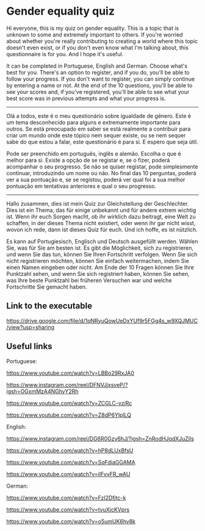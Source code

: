 # Gender equality quiz 

Hi everyone, this is my quiz on gender equality. This is a topic that is unknown to some and extremely important to others. If you're worried about whether you're really contributing to creating a world where this topic doesn't even exist, or if you don't even know what I'm talking about, this questionnaire is for you. And I hope it's useful.

It can be completed in Portuguese, English and German. Choose what's best for you.
There's an option to register, and if you do, you'll be able to follow your progress. If you don't want to register, you can simply continue by entering a name or not. At the end of the 10 questions, you'll be able to see your scores and, if you've registered, you'll be able to see what your best score was in previous attempts and what your progress is. 

____________________________________________________________________________________________________________________

Olá a todos, este é o meu questionário sobre igualdade de género. Este é um tema desconhecido para alguns e extremamente importante para outros. Se está preocupado em saber se está realmente a contribuir para criar um mundo onde este tópico nem sequer existe, ou se nem sequer sabe do que estou a falar, este questionário é para si. E espero que seja útil.

Pode ser preenchido em português, inglês e alemão. Escolha o que é melhor para si.
Existe a opção de se registar e, se o fizer, poderá acompanhar o seu progresso. Se não se quiser registar, pode simplesmente continuar, introduzindo um nome ou não. No final das 10 perguntas, poderá ver a sua pontuação e, se se registou, poderá ver qual foi a sua melhor pontuação em tentativas anteriores e qual o seu progresso.

______________________________________________________________________________________________________________________

Hallo zusammen, dies ist mein Quiz zur Gleichstellung der Geschlechter. Dies ist ein Thema, das für einige unbekannt und für andere extrem wichtig ist. Wenn ihr euch Sorgen macht, ob ihr wirklich dazu beitragt, eine Welt zu schaffen, in der dieses Thema nicht existiert, oder wenn ihr gar nicht wisst, wovon ich rede, dann ist dieses Quiz für euch. Und ich hoffe, es ist nützlich.

Es kann auf Portugiesisch, Englisch und Deutsch ausgefüllt werden. Wählen Sie, was für Sie am besten ist.
Es gibt die Möglichkeit, sich zu registrieren, und wenn Sie das tun, können Sie Ihren Fortschritt verfolgen. Wenn Sie sich nicht registrieren möchten, können Sie einfach weitermachen, indem Sie einen Namen eingeben oder nicht. Am Ende der 10 Fragen können Sie Ihre Punktzahl sehen, und wenn Sie sich registriert haben, können Sie sehen, was Ihre beste Punktzahl bei früheren Versuchen war und welche Fortschritte Sie gemacht haben.


## Link to the executable

https://drive.google.com/file/d/1qNRyuQowUeDxYUf9r5FGg4s_w9XQJMUC/view?usp=sharing

## Useful links

Portuguese:

https://www.youtube.com/watch?v=LBBo29RxJA0

https://www.instagram.com/reel/DFNVJjxsveP/?igsh=OGxmMzA4NGhyY2Rh 

https://www.youtube.com/watch?v=ZCGLC-vziRc

https://www.youtube.com/watch?v=Z8dP6YlplLQ

English:

https://www.instagram.com/reel/DG6R0Gzy6hJ/?igsh=ZnRodHJqdXJuZjls

https://www.youtube.com/watch?v=hP8dLUxBfsU

https://www.youtube.com/watch?v=SqFdiaGGAMA

https://www.youtube.com/watch?v=ilFvvFR_wAU

German: 

https://www.youtube.com/watch?v=FzI2Dfjtc-k

https://www.youtube.com/watch?v=tvuXjcKVprs

https://www.youtube.com/watch?v=o5umUK6hv8k
